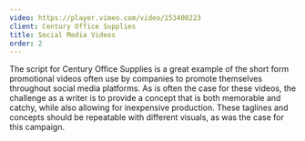 ```yaml
---
video: https://player.vimeo.com/video/153400223
client: Century Office Supplies
title: Social Media Videos
order: 2
---
```


The script for Century Office Supplies is a great example of the short form promotional videos often use by companies to promote themselves throughout social media platforms. As is often the case for these videos, the challenge as a writer is to provide a concept that is both memorable and catchy, while also allowing for inexpensive production. These taglines and concepts should be repeatable with different visuals, as was the case for this campaign.
